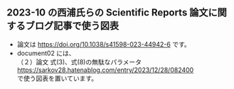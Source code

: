 ## 2023-10 の西浦氏らの Scientific Reports 論文に関するブログ記事で使う図表
- 論文は https://doi.org/10.1038/s41598-023-44942-6 です。
- document02 には、<br>
（２）論文 式(3)、式(8)の無駄なパラメータ<br>
https://sarkov28.hatenablog.com/entry/2023/12/28/082400<br>
で使う図表を置いています。
